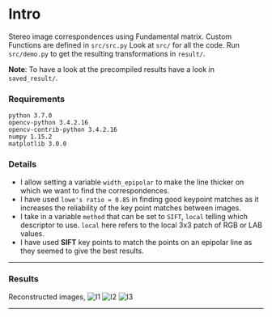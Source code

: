 # Intro
Stereo image correspondences using Fundamental matrix.
Custom Functions are defined in `src/src.py`
Look at `src/` for all the code.
Run `src/demo.py` to get the resulting transformations in `result/`.

**Note**: To have a look at the precompiled results have a look in `saved_result/`.

### Requirements
```
python 3.7.0
opencv-python 3.4.2.16
opencv-contrib-python 3.4.2.16
numpy 1.15.2
matplotlib 3.0.0
```

### Details
* I allow setting a variable `width_epipolar` to make the line thicker on which we want to find the correspondences.
* I have used `lowe's ratio = 0.85` in finding good keypoint matches as it increases the reliability of the key point matches between images.
* I take in a variable `method` that can be set to `SIFT`, `local` telling which descriptor to use. `local` here refers to the local 3x3 patch of RGB or LAB values.
* I have used **SIFT** key points to match the points on an epipolar line as they seemed to give the best results.

---

### Results

Reconstructed images,
![I1](https://i.imgur.com/Nt9DVYF.png)
![I2](https://i.imgur.com/Z11m7El.png)
![I3](https://i.imgur.com/6jVtd6O.png)

---
